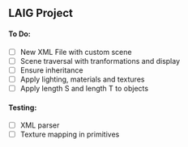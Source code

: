 ## LAIG Project

#### To Do:
 - [ ] New XML File with custom scene
 - [ ] Scene traversal with tranformations and display
 - [ ] Ensure inheritance
 - [ ] Apply lighting, materials and textures
 - [ ] Apply length S and length T to objects

#### Testing:
 - [ ] XML parser
 - [ ] Texture mapping in primitives 
